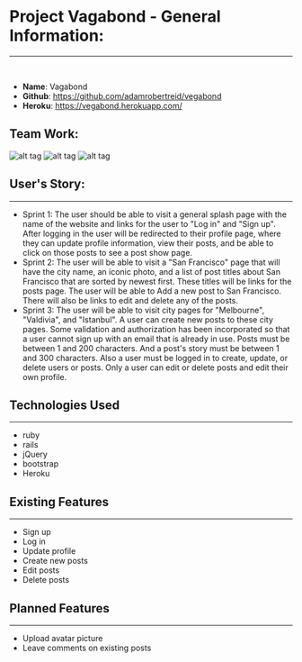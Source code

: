 # Project Vagabond - General Information:
___
​
* **Name**: Vagabond
* **Github**: https://github.com/adamrobertreid/vegabond
* **Heroku**: https://vegabond.herokuapp.com/
​
​
## **Team Work**:

![alt tag](http://i.imgur.com/nIE2NGX.jpg)
![alt tag](http://i.imgur.com/QPWB6fg.jpg)
![alt tag](http://i.imgur.com/AqAvYGk.jpg)

## **User's Story**:
___
* Sprint 1: The user should be able to visit a general splash page with the name of the website and links for the user to "Log in" and "Sign up". After logging in the user will be redirected to their profile page, where they can update profile information, view their posts, and be able to click on those posts to see a post show page.
* Sprint 2: The user will be able to visit a "San Francisco" page that will have the city name, an iconic photo, and a list of post titles about San Francisco that are sorted by newest first. These titles will be links for the posts page. The user will be able to Add a new post to San Francisco. There will also be links to edit and delete any of the posts.
* Sprint 3: The user will be able to visit city pages for "Melbourne", "Valdivia", and "Istanbul". A user can create new posts to these city pages. Some validation and authorization has been incorporated so that a user cannot sign up with an email that is already in use. Posts must be between 1 and 200 characters. And a post's story must be between 1 and 300 characters. Also a user must be logged in to create, update, or delete users or posts. Only a user can edit or delete posts and edit their own profile.
​
​
## **Technologies Used**
___
* ruby
* rails
* jQuery
* bootstrap
* Heroku
​
​
​
## **Existing Features**
___
* Sign up
* Log in
* Update profile
* Create new posts
* Edit posts
* Delete posts
​
​
​
## **Planned Features**
___
* Upload avatar picture
* Leave comments on existing posts
